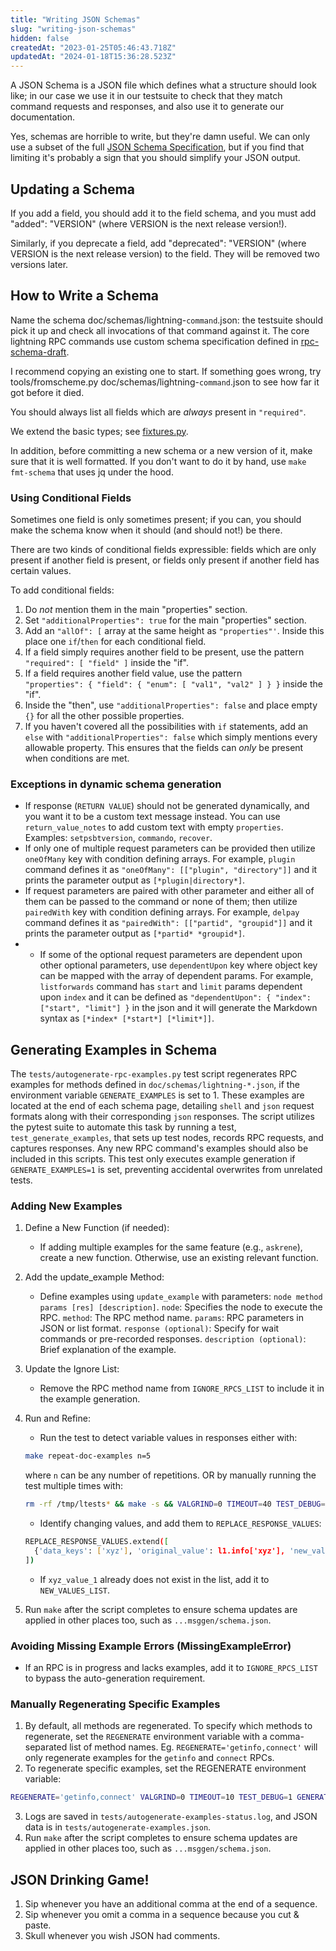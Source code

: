 ```yaml
---
title: "Writing JSON Schemas"
slug: "writing-json-schemas"
hidden: false
createdAt: "2023-01-25T05:46:43.718Z"
updatedAt: "2024-01-18T15:36:28.523Z"
---
```

A JSON Schema is a JSON file which defines what a structure should look like; in our case we use it in our testsuite to check that they match command requests and responses, and also use it to generate our documentation.

Yes, schemas are horrible to write, but they're damn useful.  We can only use a subset of the full [JSON Schema Specification](https://json-schema.org/), but if you find that limiting it's probably a sign that you should simplify your JSON output.

## Updating a Schema

If you add a field, you should add it to the field schema, and you must add "added": "VERSION" (where VERSION is the next release version!).

Similarly, if you deprecate a field, add "deprecated": "VERSION" (where VERSION is the next release version) to the field.  They will be removed two versions later.

## How to Write a Schema

Name the schema doc/schemas/lightning-`command`.json: the testsuite should pick it up and check all invocations of that command against it.
The core lightning RPC commands use custom schema specification defined in [rpc-schema-draft](https://github.com/ElementsProject/lightning/doc/rpc-schema-draft.json).

I recommend copying an existing one to start. If something goes wrong, try tools/fromscheme.py doc/schemas/lightning-`command`.json to see how far it got before it died.

You should always list all fields which are _always_ present in `"required"`.

We extend the basic types; see [fixtures.py](https://github.com/ElementsProject/lightning/tree/master/contrib/pyln-testing/pyln/testing/fixtures.py).

In addition, before committing a new schema or a new version of it, make sure that it is well formatted. If you don't want to do it by hand, use `make fmt-schema` that uses jq under the hood.

### Using Conditional Fields

Sometimes one field is only sometimes present; if you can, you should make the schema know when it should (and should not!) be there.

There are two kinds of conditional fields expressible: fields which are only present if another field is present, or fields only present if another field has certain values.

To add conditional fields:

1. Do _not_ mention them in the main "properties" section.
2. Set `"additionalProperties": true` for the main "properties" section.
3. Add an `"allOf": [` array at the same height as `"properties"'`.  Inside this place one `if`/`then` for each conditional field.
4. If a field simply requires another field to be present, use the pattern `"required": [ "field" ]` inside the "if".
5. If a field requires another field value, use the pattern  
   `"properties": { "field": { "enum": [ "val1", "val2" ] } }` inside the "if".
6. Inside the "then", use `"additionalProperties": false` and place empty `{}` for all the other possible properties.
7. If you haven't covered all the possibilities with `if` statements, add an `else` with `"additionalProperties": false` which simply mentions every allowable property.  This ensures that the fields can _only_ be present when conditions are met.

### Exceptions in dynamic schema generation

- If response (`RETURN VALUE`) should not be generated dynamically, and you want it to be a custom text message instead. You can use `return_value_notes` to add custom text with empty `properties`. Examples: `setpsbtversion`, `commando`, `recover`.
- If only one of multiple request parameters can be provided then utilize `oneOfMany`
   key with condition defining arrays. For example, `plugin` command defines it as
   `"oneOfMany": [["plugin", "directory"]]` and it prints the parameter output as
   `[*plugin|directory*]`.
- If request parameters are paired with other parameter and either all of them can be passed
   to the command or none of them; then utilize `pairedWith` key with condition defining arrays.
   For example, `delpay` command defines it as `"pairedWith": [["partid", "groupid"]]` 
   and it prints the parameter output as `[*partid* *groupid*]`.
- - If some of the optional request parameters are dependent upon other optional parameters,
   use `dependentUpon` key where object key can be mapped with the array of dependent params.
   For example, `listforwards` command has `start` and `limit` params dependent upon `index` and
   it can be defined as `"dependentUpon": { "index": ["start", "limit"] }` in the json and it will
   generate the Markdown syntax as `[*index* [*start*] [*limit*]]`.

## Generating Examples in Schema
The `tests/autogenerate-rpc-examples.py` test script regenerates RPC examples for methods defined
in `doc/schemas/lightning-*.json`, if the environment variable `GENERATE_EXAMPLES` is set to 1.
These examples are located at the end of each schema page, detailing `shell` and `json` request
formats along with their corresponding `json` responses. The script utilizes the pytest suite to
automate this task by running a test, `test_generate_examples`, that sets up test nodes, records
RPC requests, and captures responses. Any new RPC command's examples should also be included in
this scripts. This test only executes example generation if `GENERATE_EXAMPLES=1` is set,
preventing accidental overwrites from unrelated tests.

### Adding New Examples
1. Define a New Function (if needed):
	- If adding multiple examples for the same feature (e.g., `askrene`), create a new function. Otherwise, use an existing relevant function.
2. Add the update_example Method:
	- Define examples using `update_example` with parameters: `node method params [res] [description]`.
	`node`: Specifies the node to execute the RPC.
	`method`: The RPC method name.
	`params`: RPC parameters in JSON or list format.
	`response (optional)`: Specify for wait commands or pre-recorded responses.
	`description (optional)`: Brief explanation of the example.
3. Update the Ignore List:
	- Remove the RPC method name from `IGNORE_RPCS_LIST` to include it in the example generation.
4. Run and Refine:
	- Run the test to detect variable values in responses either with:
	
	```bash
	make repeat-doc-examples n=5
	```

	where `n` can be any number of repetitions. OR by manually running the test multiple times with:

	```bash
	rm -rf /tmp/ltests* && make -s && VALGRIND=0 TIMEOUT=40 TEST_DEBUG=1 GENERATE_EXAMPLES=1 pytest -vvv tests/autogenerate-rpc-examples.py
	```

	- Identify changing values, and add them to `REPLACE_RESPONSE_VALUES`:
	```bash
	REPLACE_RESPONSE_VALUES.extend([
      {'data_keys': ['xyz'], 'original_value': l1.info['xyz'], 'new_value': NEW_VALUES_LIST['xyz_value_1']}
   ])
	```
	- If `xyz_value_1` already does not exist in the list, add it to `NEW_VALUES_LIST`.
4. Run `make` after the script completes to ensure schema updates are applied in other places too, such as `...msggen/schema.json`.


### Avoiding Missing Example Errors (MissingExampleError)
   - If an RPC is in progress and lacks examples, add it to `IGNORE_RPCS_LIST` to bypass the auto-generation requirement.


### Manually Regenerating Specific Examples
1. By default, all methods are regenerated. To specify which methods to regenerate, set the `REGENERATE`
environment variable with a comma-separated list of method names. Eg. `REGENERATE='getinfo,connect'` will
only regenerate examples for the `getinfo` and `connect` RPCs.
2. To regenerate specific examples, set the REGENERATE environment variable:
```bash
REGENERATE='getinfo,connect' VALGRIND=0 TIMEOUT=10 TEST_DEBUG=1 GENERATE_EXAMPLES=1 pytest -vvv tests/autogenerate-rpc-examples.py
```
3. Logs are saved in `tests/autogenerate-examples-status.log`, and JSON data is in `tests/autogenerate-examples.json`.
4. Run `make` after the script completes to ensure schema updates are applied in other places too, such as `...msggen/schema.json`.


## JSON Drinking Game!

1. Sip whenever you have an additional comma at the end of a sequence.
2. Sip whenever you omit a comma in a sequence because you cut & paste.
3. Skull whenever you wish JSON had comments.